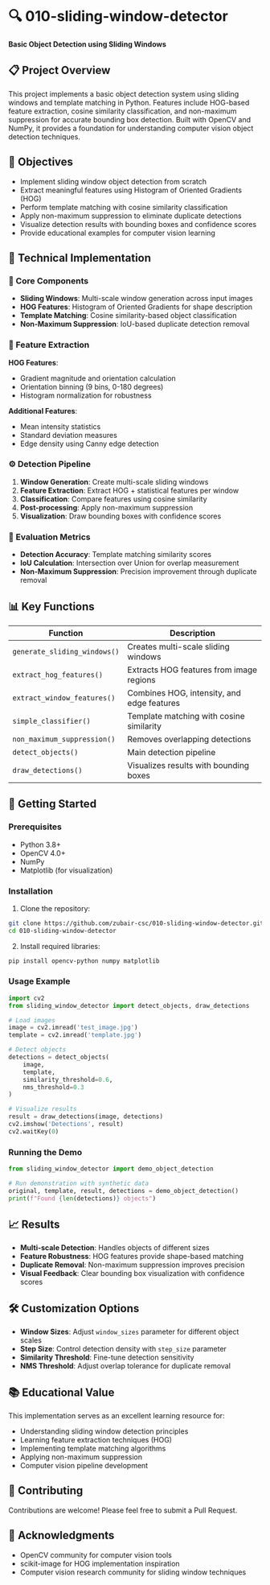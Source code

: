 # 🔍 010-sliding-window-detector
**Basic Object Detection using Sliding Windows**


## 📋 Project Overview
This project implements a basic object detection system using sliding windows and template matching in Python. Features include HOG-based feature extraction, cosine similarity classification, and non-maximum suppression for accurate bounding box detection. Built with OpenCV and NumPy, it provides a foundation for understanding computer vision object detection techniques.

## 🎯 Objectives
- Implement sliding window object detection from scratch
- Extract meaningful features using Histogram of Oriented Gradients (HOG)
- Perform template matching with cosine similarity classification
- Apply non-maximum suppression to eliminate duplicate detections
- Visualize detection results with bounding boxes and confidence scores
- Provide educational examples for computer vision learning

## 🔧 Technical Implementation

### 📌 Core Components
- **Sliding Windows**: Multi-scale window generation across input images
- **HOG Features**: Histogram of Oriented Gradients for shape description
- **Template Matching**: Cosine similarity-based object classification
- **Non-Maximum Suppression**: IoU-based duplicate detection removal

### 🧹 Feature Extraction
**HOG Features**:
- Gradient magnitude and orientation calculation
- Orientation binning (9 bins, 0-180 degrees)
- Histogram normalization for robustness

**Additional Features**:
- Mean intensity statistics
- Standard deviation measures
- Edge density using Canny edge detection

### ⚙️ Detection Pipeline
1. **Window Generation**: Create multi-scale sliding windows
2. **Feature Extraction**: Extract HOG + statistical features per window
3. **Classification**: Compare features using cosine similarity
4. **Post-processing**: Apply non-maximum suppression
5. **Visualization**: Draw bounding boxes with confidence scores

### 📏 Evaluation Metrics
- **Detection Accuracy**: Template matching similarity scores
- **IoU Calculation**: Intersection over Union for overlap measurement
- **Non-Maximum Suppression**: Precision improvement through duplicate removal

## 📊 Key Functions

| Function | Description |
|----------|-------------|
| `generate_sliding_windows()` | Creates multi-scale sliding windows |
| `extract_hog_features()` | Extracts HOG features from image regions |
| `extract_window_features()` | Combines HOG, intensity, and edge features |
| `simple_classifier()` | Template matching with cosine similarity |
| `non_maximum_suppression()` | Removes overlapping detections |
| `detect_objects()` | Main detection pipeline |
| `draw_detections()` | Visualizes results with bounding boxes |

## 🚀 Getting Started

### Prerequisites
- Python 3.8+
- OpenCV 4.0+
- NumPy
- Matplotlib (for visualization)

### Installation
1. Clone the repository:
```bash
git clone https://github.com/zubair-csc/010-sliding-window-detector.git
cd 010-sliding-window-detector
```

2. Install required libraries:
```bash
pip install opencv-python numpy matplotlib
```

### Usage Example
```python
import cv2
from sliding_window_detector import detect_objects, draw_detections

# Load images
image = cv2.imread('test_image.jpg')
template = cv2.imread('template.jpg')

# Detect objects
detections = detect_objects(
    image, 
    template,
    similarity_threshold=0.6,
    nms_threshold=0.3
)

# Visualize results
result = draw_detections(image, detections)
cv2.imshow('Detections', result)
cv2.waitKey(0)
```

### Running the Demo
```python
from sliding_window_detector import demo_object_detection

# Run demonstration with synthetic data
original, template, result, detections = demo_object_detection()
print(f"Found {len(detections)} objects")
```

## 📈 Results
- **Multi-scale Detection**: Handles objects of different sizes
- **Feature Robustness**: HOG features provide shape-based matching
- **Duplicate Removal**: Non-maximum suppression improves precision
- **Visual Feedback**: Clear bounding box visualization with confidence scores

## 🛠️ Customization Options
- **Window Sizes**: Adjust `window_sizes` parameter for different object scales
- **Step Size**: Control detection density with `step_size` parameter
- **Similarity Threshold**: Fine-tune detection sensitivity
- **NMS Threshold**: Adjust overlap tolerance for duplicate removal

## 📚 Educational Value
This implementation serves as an excellent learning resource for:
- Understanding sliding window detection principles
- Learning feature extraction techniques (HOG)
- Implementing template matching algorithms
- Applying non-maximum suppression
- Computer vision pipeline development

## 🤝 Contributing
Contributions are welcome! Please feel free to submit a Pull Request.

## 🙌 Acknowledgments
- OpenCV community for computer vision tools
- scikit-image for HOG implementation inspiration
- Computer vision research community for sliding window techniques
